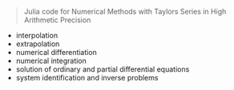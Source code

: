 > Julia code for Numerical Methods with Taylors Series in High Arithmetic Precision

- interpolation
- extrapolation
- numerical differentiation
- numerical integration
- solution of ordinary and partial differential equations
- system identification and inverse problems
